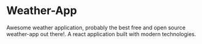 # Weather-App
Awesome weather application, probably the best free and open source weather-app out there!. A react application built with modern technologies.
